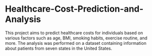 # Healthcare-Cost-Prediction-and-Analysis
This project aims to predict healthcare costs for individuals based on various factors such as age, BMI, smoking habits, exercise routine, and more. The analysis was performed on a dataset containing information about patients from seven states in the United States.
